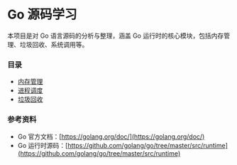 # Go 源码学习

本项目是对 Go 语言源码的分析与整理，涵盖 Go 运行时的核心模块，包括内存管理、垃圾回收、系统调用等。

### 目录

- [内存管理](heap/README.MD)
- [进程调度](schedule/README.MD)
- [垃圾回收](GC/README.MD)

### 参考资料

- Go 官方文档：[https://golang.org/doc/](https://golang.org/doc/)
- Go 运行时源码：[https://github.com/golang/go/tree/master/src/runtime](https://github.com/golang/go/tree/master/src/runtime)